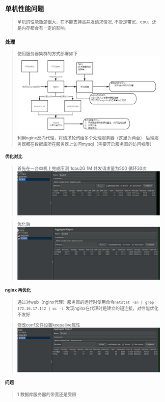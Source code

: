 ## 单机性能问题
>单机的性能瓶颈很大，在不能支持高并发请求情况,
>不管是带宽、cpu、还是内存都会有一定的影响。

### 处理
>使用服务器集群的方式部署如下
![服务器部署图](./src/服务器群部署图.png)
>利用nginx反向代理，将请求轮询给多个处理服务器（这里为两台）
后端服务器都在数据库所在服务器上访问mysql（需要开启服务器的访问权限）

#### 优化对比
>首先在一台单机上完成压测 1cpu2G 1M  并发请求量为500 循环30次
![三合一服务器压测](./src/三合一服务器压测.png)

>优化后
![分布式压测图](./src/分布式压测图.png)

#### nginx 再优化
>通过对web（nginx代理）服务器的运行时使用命令`netstat -an | grep 172.16.17.142 | wc -l
`发现nginx在代理时是建立的短连接，对性能优化不友好

>修改conf文件设置keepalive属性
![修改nginx短链接为长连接](./src/修改nginx短链接.png)


#### 问题
>1 数据库服务器的带宽还是受限
